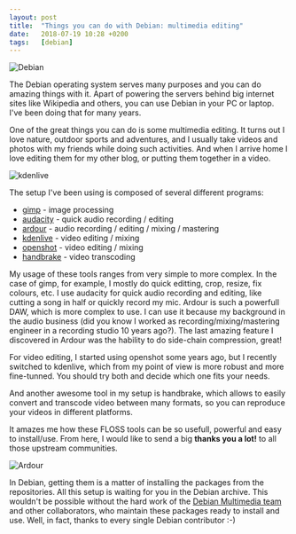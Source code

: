 ```yaml
---
layout: post
title:  "Things you can do with Debian: multimedia editing"
date:   2018-07-19 10:28 +0200
tags:	[debian]
---
```


![Debian][debian]

The Debian operating system serves many purposes and you can do amazing things
with it. Apart of powering the servers behind big internet sites like
Wikipedia and others, you can use Debian in your PC or laptop. I've been doing
that for many years.

One of the great things you can do is some multimedia editing.
It turns out I love nature, outdoor sports and adventures, and I usually take
videos and photos with my friends while doing such activities. And when I
arrive home I love editing them for my other blog, or putting them together in
a video.

<!--more-->

![kdenlive][kdenlive_img]

The setup I've been using is composed of several different programs:

* [gimp][gimp] - image processing
* [audacity][audacity] - quick audio recording / editing
* [ardour][ardour] - audio recording / editing / mixing / mastering
* [kdenlive][kdenlive] - video editing / mixing
* [openshot][openshot] - video editing / mixing
* [handbrake][handbrake] - video transcoding

My usage of these tools ranges from very simple to more complex. In the case
of gimp, for example, I mostly do quick editting, crop, resize, fix colours,
etc.
I use audacity for quick audio recording and editing, like cutting a song in
half or quickly record my mic.
Ardour is such a powerfull DAW, which is more complex to use. I can use it
because my background in the audio business (did you know I worked as
recording/mixing/mastering engineer in a recording studio 10 years ago?).
The last amazing feature I discovered in Ardour was the hability to do
side-chain compression, great!

For video editing, I started using openshot some years ago, but I recently
switched to kdenlive, which from my point of view is more robust and more
fine-tunned. You should try both and decide which one fits your needs.

And another awesome tool in my setup is handbrake, which allows to easily
convert and transcode video between many formats, so you can reproduce your
videos in different platforms.

It amazes me how these FLOSS tools can be so usefull, powerful and easy to
install/use. From here, I would like to send a big **thanks you a lot!** to
all those upstream communities.

![Ardour][ardour_img]

In Debian, getting them is a matter of installing the packages from the
repositories. All this setup is waiting for you in the Debian archive.
This wouldn't be possible without the hard work of the
[Debian Multimedia team][debmultimedia] and other collaborators, who maintain
these packages ready to install and use. Well, in fact, thanks to every
single Debian contributor :-)


[debmultimedia]:	https://wiki.debian.org/DebianMultimedia
[ardour_img]:		{{site.url}}/assets/20180719-01-ardour.png
[kdenlive_img]:		{{site.url}}/assets/20180719-02-kdenlive.png
[debian]:		{{site.url}}/assets/debian-logo.jpg
[gimp]:			https://www.gimp.org/
[audacity]:		https://www.audacityteam.org/
[ardour]:		https://ardour.org/
[kdenlive]:		https://kdenlive.org/
[openshot]:		https://www.openshot.org/
[handbrake]:		https://handbrake.fr/
